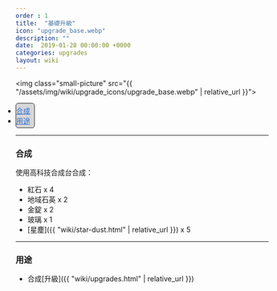 ```yaml
---
order : 1
title:  "基礎升級"
icon: "upgrade_base.webp"
description: ""
date:  2019-01-28 00:00:00 +0000
categories: upgrades
layout: wiki
---
```


<img class="small-picture" src="{{ "/assets/img/wiki/upgrade_icons/upgrade_base.webp" | relative_url }}">

<div style="display:inline-block; padding:4px 8px 4px 0px; padding:auto;  background-color:#d6d6d6; border:1px #2D2D2D solid; border-radius:5px; color:black;">
<ul style="padding:0px;margin:0px">
    <li><a href="#合成" style="color:#2a6cd6;">合成</a></li>
    <li><a href="#用途" style="color:#2a6cd6;">用途</a></li>
</ul>
</div>

---

<a name="合成"></a>

### 合成

使用高科技合成台合成：

- 紅石 x 4  
- 地域石英 x 2  
- 金錠 x 2  
- 玻璃 x 1  
- [星塵]({{ "wiki/star-dust.html" | relative_url }}) x 5  

---

<a name="用途"></a>

### 用途

- 合成[升級]({{ "wiki/upgrades.html" | relative_url }})
